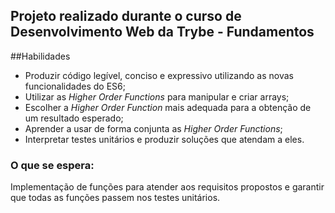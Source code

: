 ## Projeto realizado durante o curso de Desenvolvimento Web da Trybe - Fundamentos

##Habilidades

- Produzir código legível, conciso e expressivo utilizando as novas funcionalidades do ES6;
- Utilizar as _Higher Order Functions_ para manipular e criar arrays;
- Escolher a _Higher Order Function_ mais adequada para a obtenção de um resultado esperado;
- Aprender a usar de forma conjunta as _Higher Order Functions_;
- Interpretar testes unitários e produzir soluções que atendam a eles.

### O que se espera:

Implementação de funções para atender aos requisitos propostos e garantir que todas as funções passem nos testes unitários.

